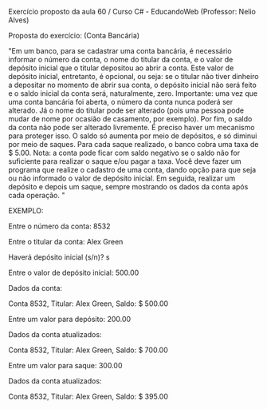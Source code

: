 Exercício proposto da aula 60 / Curso C# - EducandoWeb (Professor: Nelio Alves)

Proposta do exercício: (Conta Bancária)

"Em um banco, para se cadastrar uma conta bancária, é necessário informar o número da conta, o nome do titular da conta, e o valor de depósito inicial que o titular depositou ao abrir a conta. Este valor de depósito inicial, entretanto, é opcional, ou seja: se o titular não tiver dinheiro a depositar no momento de abrir sua conta, o depósito inicial não será feito e o saldo inicial da conta será, naturalmente, zero. Importante: uma vez que uma conta bancária foi aberta, o número da conta nunca poderá ser alterado. Já o nome do titular pode ser alterado (pois uma pessoa pode mudar de nome por ocasião de casamento, por exemplo). Por fim, o saldo da conta não pode ser alterado livremente. É preciso haver um mecanismo para proteger isso. O saldo só aumenta por meio de depósitos, e só diminui por meio de saques. Para cada saque realizado, o banco cobra uma taxa de $ 5.00. Nota: a conta pode ficar com saldo negativo se o saldo não for suficiente para realizar o saque e/ou pagar a taxa. Você deve fazer um programa que realize o cadastro de uma conta, dando opção para que seja ou não informado o valor de depósito inicial. Em seguida, realizar um depósito e depois um saque, sempre mostrando os dados da conta após cada operação. "

EXEMPLO:

Entre o número da conta: 8532

Entre o titular da conta: Alex Green

Haverá depósito inicial (s/n)? s

Entre o valor de depósito inicial: 500.00

Dados da conta:

Conta 8532, Titular: Alex Green, Saldo: $ 500.00

Entre um valor para depósito: 200.00

Dados da conta atualizados:

Conta 8532, Titular: Alex Green, Saldo: $ 700.00

Entre um valor para saque: 300.00

Dados da conta atualizados:

Conta 8532, Titular: Alex Green, Saldo: $ 395.00
